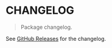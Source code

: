 # CHANGELOG

> Package changelog.

See [GitHub Releases](https://github.com/stdlib-js/blas-ext-base-dsapxsumpw/releases) for the changelog.